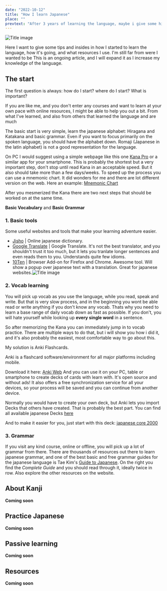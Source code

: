 ```yaml
---
date: "2022-10-12"
title: "How I learn Japanese"
place: ""
prevtext: "After 3 years of learning the language, maybe i give some hints about how I started..."
---
```


![Title image](/static/post-media/how-i-learn-japanese/textbook.png#postimgtype)

Here I want to give some tips and insides in how I started to learn the language, how it's going, and what resources I use.
I'm still far from were I wanted to be 
This is an ongoing article, and I will expand it as I increase my knowledge of the language. 


## The start

The first question is always: how do I start? where do I start? What is important?

If you are like me, and you don't enter any courses and want to learn at your own pace with online resources, I might be able to help you out a bit.
From what I've learned, and also from others that learned the language and are much 

The basic start is very simple, learn the japanese alphabet: Hiragana and Katakana
and basic grammar. Even if you want to focus primarily on the spoken language, you should have the alphabet down. 
Romaji (Japanese in the latin alphabet) is not a good representation for the language.

On PC I would suggest using a simple webpage like this one [Kana Pro](https://kana.pro/) or a similar app for your smartphone. This is probably the shortest but a very important step,
don't stop until read Kana in an acceptable speed. But it also should take more than a few days/weeks.
To speed up the process you can use a mnemonic chart. It did wonders for me and there are lot different version on the web.
Here an example: [Mnemonic Chart](https://commons.wikimedia.org/wiki/File:Japanese_Kana_Mnemonic_Chart.png)

After you mesmerized the Kana there are two next steps that should be worked on at the same time.

**Basic Vocabulary** and **Basic Grammar**


### 1. Basic tools

Some useful websites and tools that make your learning adventure easier.

 * [Jisho](https://jisho.org/) | Online japanese dictionary.
 * [Google Translate](https://translate.google.com/) | Google Translate. It's not the best translator, and you shouldn't trust it too much, but it lets you tranlate longer sentences and even reads them to you. Understands quite few idioms.
 * [10Ten](https://addons.mozilla.org/en-US/firefox/addon/10ten-ja-reader/) | Browser Add-on for Firefox and Chrome. Awesome tool. Will show a popup over japanese text with a translation. Great for japanese websites.![Title image](/static/post-media/how-i-learn-japanese/10ten_example.jpg#postimgtype)
    


### 2. Vocab learning

You will pick up vocab as you use the language, while you read, speak and write. But that is very slow process, 
and in the beginning you wont be able read or write anything if you don't know any vocab. 
Thats why you need to learn a base range of daily vocab down as fast as possible. If you don't, you will hate yourself while looking up **every single word** in a sentence.

So after memorizing the Kana you can immediately jump in to vocab practice.
There are multiple ways to do that, but i will show you how i did it, and it's also probably the easiest, most comfortable way to go about this.

My solution is Anki Flashcards.

Anki is a flashcard software/environment for all major platforms including mobile.

Download it here: [Anki Web](https://apps.ankiweb.net/)
And you can use it on your PC, table or smartphone to create decks of cards with learn with. It's open source and without ads!
It also offers a free synchronization service for all your devices, so your process will be saved and you can continue from another device.

Normally you would have to create your own deck, but Anki lets you import Decks that others have created. That is probably the best part.
You can find all available japanese Decks [here](https://ankiweb.net/shared/decks/japanese)

And to make it easier for you, just start with this deck:
[japanese core 2000](https://ankiweb.net/shared/info/2141233552)


### 3. Grammar

If you visit any kind course, online or offline, you will pick up a lot of grammar from there. 
There are thousands of resources out there to learn japanese grammar, 
and one of the best basic and free grammar guides for the japanese language is Tae Kim's [Guide to Japanese](https://guidetojapanese.org/learn/).
On the right you find the *Complete Guide* and you should read through it, ideally twice in row.
Also explore the other resources on the website.



## About Kanji

**Coming soon**


## Practice Japanese


**Coming soon**

## Passive learning


**Coming soon**

## Resources


**Coming soon**

